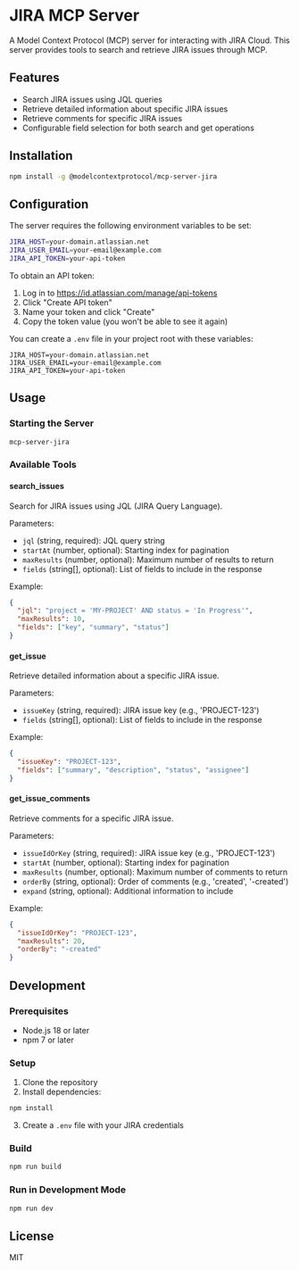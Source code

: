 # JIRA MCP Server

A Model Context Protocol (MCP) server for interacting with JIRA Cloud. This server provides tools to search and retrieve JIRA issues through MCP.

## Features

- Search JIRA issues using JQL queries
- Retrieve detailed information about specific JIRA issues
- Retrieve comments for specific JIRA issues
- Configurable field selection for both search and get operations

## Installation

```bash
npm install -g @modelcontextprotocol/mcp-server-jira
```

## Configuration

The server requires the following environment variables to be set:

```bash
JIRA_HOST=your-domain.atlassian.net
JIRA_USER_EMAIL=your-email@example.com
JIRA_API_TOKEN=your-api-token
```

To obtain an API token:

1. Log in to https://id.atlassian.com/manage/api-tokens
2. Click "Create API token"
3. Name your token and click "Create"
4. Copy the token value (you won't be able to see it again)

You can create a `.env` file in your project root with these variables:

```env
JIRA_HOST=your-domain.atlassian.net
JIRA_USER_EMAIL=your-email@example.com
JIRA_API_TOKEN=your-api-token
```

## Usage

### Starting the Server

```bash
mcp-server-jira
```

### Available Tools

#### search_issues

Search for JIRA issues using JQL (JIRA Query Language).

Parameters:

- `jql` (string, required): JQL query string
- `startAt` (number, optional): Starting index for pagination
- `maxResults` (number, optional): Maximum number of results to return
- `fields` (string[], optional): List of fields to include in the response

Example:

```json
{
  "jql": "project = 'MY-PROJECT' AND status = 'In Progress'",
  "maxResults": 10,
  "fields": ["key", "summary", "status"]
}
```

#### get_issue

Retrieve detailed information about a specific JIRA issue.

Parameters:

- `issueKey` (string, required): JIRA issue key (e.g., 'PROJECT-123')
- `fields` (string[], optional): List of fields to include in the response

Example:

```json
{
  "issueKey": "PROJECT-123",
  "fields": ["summary", "description", "status", "assignee"]
}
```

#### get_issue_comments

Retrieve comments for a specific JIRA issue.

Parameters:

- `issueIdOrKey` (string, required): JIRA issue key (e.g., 'PROJECT-123')
- `startAt` (number, optional): Starting index for pagination
- `maxResults` (number, optional): Maximum number of comments to return
- `orderBy` (string, optional): Order of comments (e.g., 'created', '-created')
- `expand` (string, optional): Additional information to include

Example:

```json
{
  "issueIdOrKey": "PROJECT-123",
  "maxResults": 20,
  "orderBy": "-created"
}
```

## Development

### Prerequisites

- Node.js 18 or later
- npm 7 or later

### Setup

1. Clone the repository
2. Install dependencies:

```bash
npm install
```

3. Create a `.env` file with your JIRA credentials

### Build

```bash
npm run build
```

### Run in Development Mode

```bash
npm run dev
```

## License

MIT

